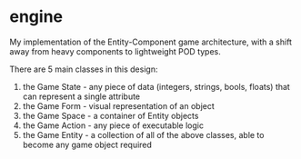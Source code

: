 engine
======

My implementation of the Entity-Component game architecture, with a shift away from heavy components to lightweight POD types.

There are 5 main classes in this design:
1. the Game State - any piece of data (integers, strings, bools, floats) that can represent a single attribute
2. the Game Form - visual representation of an object
3. the Game Space - a container of Entity objects
4. the Game Action - any piece of executable logic
5. the Game Entity - a collection of all of the above classes, able to become any game object required